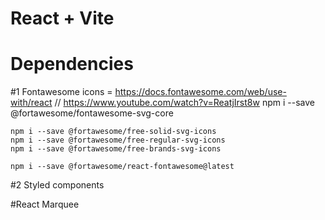# React + Vite

# Dependencies

#1 Fontawesome icons = https://docs.fontawesome.com/web/use-with/react   // https://www.youtube.com/watch?v=ReatjIrst8w
    npm i --save @fortawesome/fontawesome-svg-core

    npm i --save @fortawesome/free-solid-svg-icons
    npm i --save @fortawesome/free-regular-svg-icons
    npm i --save @fortawesome/free-brands-svg-icons

    npm i --save @fortawesome/react-fontawesome@latest

#2 Styled components


#React Marquee
